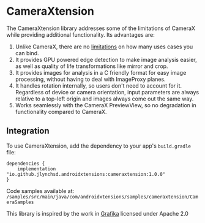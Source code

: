 # CameraXtension

The CameraXtension library addresses some of the limitations of CameraX while providing additional
functionality.  Its advantages are:
<br>
1. Unlike CameraX, there are no [limitations](https://developer.android.com/training/camerax/architecture#combine-use-cases) on how many uses cases you can bind.
2. It provides GPU powered edge detection to make image analysis easier, as well as quality of life transformations like mirror and crop.
3. It provides images for analysis in a C friendly format for easy image processing, without having to deal with ImageProxy planes.
4. It handles rotation internally, so users don't need to account for it.  Regardless of device or camera orientation, input parameters are always relative to a top-left origin and images always come out the same way.
5. Works seamlessly with the CameraX PreviewView, so no degradation in functionality compared to CameraX.

## Integration
To use CameraXtension, add the dependency to your app's `build.gradle` file:
```
dependencies {
    implementation "io.github.jlynchsd.androidxtensions:cameraxtension:1.0.0"
}
```

Code samples available at: `/samples/src/main/java/com/androidxtensions/samples/cameraxtension/CameraSamples`

This library is inspired by the work in [Grafika](https://github.com/google/grafika) licensed under Apache 2.0